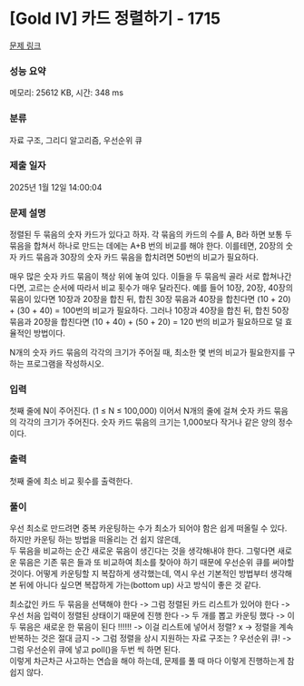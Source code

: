 # [Gold IV] 카드 정렬하기 - 1715 

[문제 링크](https://www.acmicpc.net/problem/1715) 

### 성능 요약

메모리: 25612 KB, 시간: 348 ms

### 분류

자료 구조, 그리디 알고리즘, 우선순위 큐

### 제출 일자

2025년 1월 12일 14:00:04

### 문제 설명

<p>정렬된 두 묶음의 숫자 카드가 있다고 하자. 각 묶음의 카드의 수를 A, B라 하면 보통 두 묶음을 합쳐서 하나로 만드는 데에는 A+B 번의 비교를 해야 한다. 이를테면, 20장의 숫자 카드 묶음과 30장의 숫자 카드 묶음을 합치려면 50번의 비교가 필요하다.</p>

<p>매우 많은 숫자 카드 묶음이 책상 위에 놓여 있다. 이들을 두 묶음씩 골라 서로 합쳐나간다면, 고르는 순서에 따라서 비교 횟수가 매우 달라진다. 예를 들어 10장, 20장, 40장의 묶음이 있다면 10장과 20장을 합친 뒤, 합친 30장 묶음과 40장을 합친다면 (10 + 20) + (30 + 40) = 100번의 비교가 필요하다. 그러나 10장과 40장을 합친 뒤, 합친 50장 묶음과 20장을 합친다면 (10 + 40) + (50 + 20) = 120 번의 비교가 필요하므로 덜 효율적인 방법이다.</p>

<p>N개의 숫자 카드 묶음의 각각의 크기가 주어질 때, 최소한 몇 번의 비교가 필요한지를 구하는 프로그램을 작성하시오.</p>

### 입력 

 <p>첫째 줄에 N이 주어진다. (1 ≤ N ≤ 100,000) 이어서 N개의 줄에 걸쳐 숫자 카드 묶음의 각각의 크기가 주어진다. 숫자 카드 묶음의 크기는 1,000보다 작거나 같은 양의 정수이다.</p>

### 출력 

 <p>첫째 줄에 최소 비교 횟수를 출력한다.</p>

### 풀이
우선 최소로 만드려면 중복 카운팅하는 수가 최소가 되어야 함은 쉽게 떠올릴 수 있다. 하지만 카운팅 하는 방법을 떠올리는 건 쉽지 않은데, <br>
두 묶음을 비교하는 순간 새로운 묶음이 생긴다는 것을 생각해내야 한다. 그렇다면 새로운 묶음은 기존 묶은 들과 또 비교하여 최소를 찾아야 하기 때문에 우선순위 큐를 써야할 것이다.
어떻게 카운팅할 지 복잡하게 생각했는데, 역시 우선 기본적인 방법부터 생각해본 뒤에 아니다 싶으면 복잡하게 가는(bottom up) 사고 방식이 좋은 것 같다.<br>


최소값인 카드 두 묶음을 선택해야 한다 -> 그럼 정렬된 카드 리스트가 있어야 한다 -> 우선 처음 입력이 정렬된 상태이기 때문에 진행 한다 -> 두 개를 뽑고 카운팅 했다 -> 이 두 묶음은 새로운 한 묶음이 된다 !!!!!! -> 이걸 리스트에 넣어서 정렬? x -> 정렬을 계속 반복하는 것은 절대 금지 -> 그럼 정렬을 상시 지원하는 자료 구조는 ? 우선순위 큐! -> 그럼 우선순위 큐에 넣고 poll()을 두번 씩 하면 된다.<br>
이렇게 차근차근 사고하는 연습을 해야 하는데, 문제를 풀 때 마다 이렇게 진행하는게 참 쉽지 않다.
